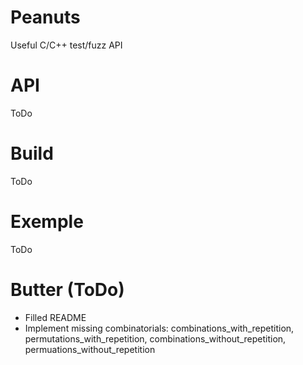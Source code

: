 # Peanuts
Useful C/C++ test/fuzz API

# API
ToDo

# Build
ToDo

# Exemple
ToDo

# Butter (ToDo)
- Filled README
- Implement missing combinatorials: combinations_with_repetition, permutations_with_repetition, combinations_without_repetition, permuations_without_repetition
